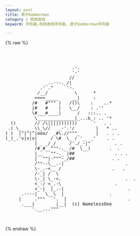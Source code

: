 ```yaml
---
layout: post
title: 原子bomberman
category : 视频游戏
keyword: 字符画,视频游戏字符画, 原子bomberman字符画

---
```

{% raw %}
<pre>



                         .-.
                         '-'
                        //
               _..---._/|
             .' ."     '-.
            /__/          \      *
           ====_____     __|     :
          /#   #""" |   /()\    :    ..*
          |#   #    |   \__/    : .'' 
          \#___#____|      /   :::.. .
           \______________|_...‰_: .. '*
  ()       // /\||||)))))))      '   . .
 .( \_     \\_\//   _-'.'/        |   * ..
( )  |^|^|^|ooo/  _#\.//"""_      |   . . .
(_)_.'v|v|v|     / \#  \_ / '_  _'    . .  
           | _ _/_/     /'./_-|"         . .
           /#_#__"""-._ /#  \__)       .  .   
           |__   ""-._ |##               . . .
           |  ""|-"""-_/##              . .    
           /""--\__.-|                       .
           \-_.-<__ /                   .   .
           /-_| /  \
           \-_| \_-<.                        .  .
           <_-/ <_.-\                    .
           <_-|  |_.-|                        .
      .----|   \__\  |                 .
     |     ."""   '.  |                       .
      .___|        |__|  (c) NamelessOne
          '.__..."""  

 </pre>
{% endraw %}
